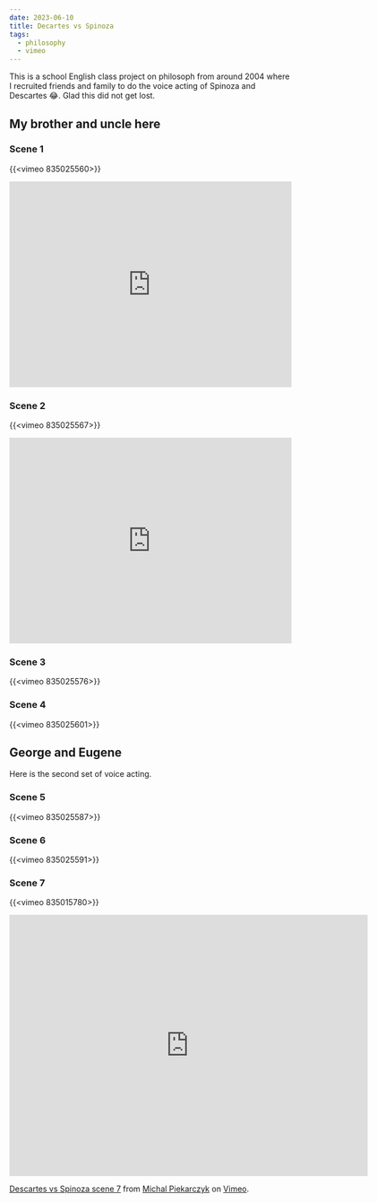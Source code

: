 ```yaml
---
date: 2023-06-10
title: Decartes vs Spinoza
tags:
  - philosophy
  - vimeo
---
```


This is a school English class project on philosoph from around 2004 where I recruited friends and family to do the voice acting of Spinoza and Descartes 😂. Glad this did not get lost.

## My brother and uncle here

### Scene 1
{{<vimeo 835025560>}}
<div style="padding:72.81% 0 0 0;position:relative;"><iframe src="https://player.vimeo.com/video/835025560?badge=0&amp;autopause=0&amp;player_id=0&amp;app_id=58479" frameborder="0" allow="autoplay; fullscreen; picture-in-picture" allowfullscreen style="position:absolute;top:0;left:0;width:100%;height:100%;" title="Descartes vs Spinoza scene1a"></iframe></div><script src="https://player.vimeo.com/api/player.js"></script>

### Scene 2
{{<vimeo 835025567>}}
<div style="padding:72.81% 0 0 0;position:relative;"><iframe src="https://player.vimeo.com/video/835025567?badge=0&amp;autopause=0&amp;player_id=0&amp;app_id=58479" frameborder="0" allow="autoplay; fullscreen; picture-in-picture" allowfullscreen style="position:absolute;top:0;left:0;width:100%;height:100%;" title="Descartes vs Spinoza scene2"></iframe></div><script src="https://player.vimeo.com/api/player.js"></script>

### Scene 3
{{<vimeo 835025576>}}

### Scene 4
{{<vimeo 835025601>}}


## George and Eugene
Here is the second set of voice acting.

### Scene 5
{{<vimeo 835025587>}}

### Scene 6
{{<vimeo 835025591>}}

### Scene 7
{{<vimeo 835015780>}}

<iframe src="https://player.vimeo.com/video/835015780?h=55f412b60f" width="640" height="466" frameborder="0" allow="autoplay; fullscreen; picture-in-picture" allowfullscreen></iframe>
<p><a href="https://vimeo.com/835015780">Descartes vs Spinoza scene 7</a> from <a href="https://vimeo.com/user126241824">Michal Piekarczyk</a> on <a href="https://vimeo.com">Vimeo</a>.</p>



